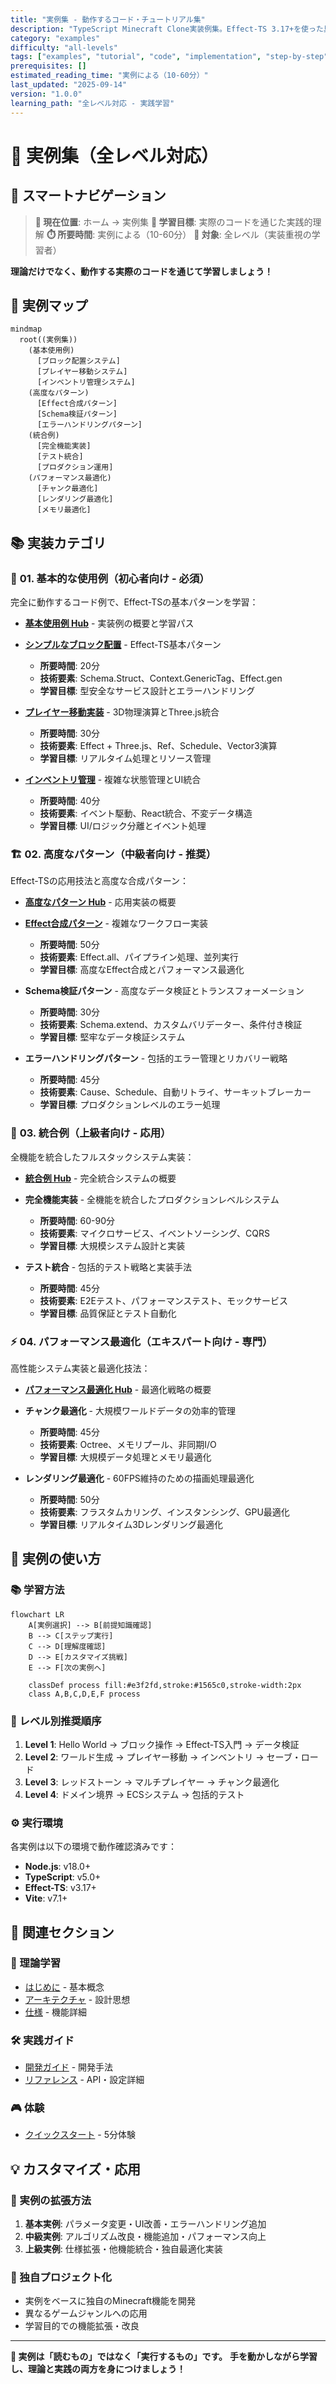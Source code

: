 ```yaml
---
title: "実例集 - 動作するコード・チュートリアル集"
description: "TypeScript Minecraft Clone実装例集。Effect-TS 3.17+を使った具体的なコード例、ステップバイステップチュートリアル、ベストプラクティス実装。"
category: "examples"
difficulty: "all-levels"
tags: ["examples", "tutorial", "code", "implementation", "step-by-step", "best-practices"]
prerequisites: []
estimated_reading_time: "実例による（10-60分）"
last_updated: "2025-09-14"
version: "1.0.0"
learning_path: "全レベル対応 - 実践学習"
---
```


# 🔧 実例集（全レベル対応）

## 🧭 スマートナビゲーション

> **📍 現在位置**: ホーム → 実例集
> **🎯 学習目標**: 実際のコードを通じた実践的理解
> **⏱️ 所要時間**: 実例による（10-60分）
> **👤 対象**: 全レベル（実装重視の学習者）

**理論だけでなく、動作する実際のコードを通じて学習しましょう！**

## 🎯 実例マップ

```mermaid
mindmap
  root((実例集))
    (基本使用例)
      [ブロック配置システム]
      [プレイヤー移動システム]
      [インベントリ管理システム]
    (高度なパターン)
      [Effect合成パターン]
      [Schema検証パターン]
      [エラーハンドリングパターン]
    (統合例)
      [完全機能実装]
      [テスト統合]
      [プロダクション運用]
    (パフォーマンス最適化)
      [チャンク最適化]
      [レンダリング最適化]
      [メモリ最適化]
```

## 📚 実装カテゴリ

### 🌱 **01. 基本的な使用例**（初心者向け - 必須）

完全に動作するコード例で、Effect-TSの基本パターンを学習：

- **[基本使用例 Hub](./01-basic-usage/README.md)** - 実装例の概要と学習パス
- **[シンプルなブロック配置](./01-basic-usage/01-simple-block-placement.md)** - Effect-TS基本パターン
  - **所要時間**: 20分
  - **技術要素**: Schema.Struct、Context.GenericTag、Effect.gen
  - **学習目標**: 型安全なサービス設計とエラーハンドリング

- **[プレイヤー移動実装](./01-basic-usage/02-player-movement.md)** - 3D物理演算とThree.js統合
  - **所要時間**: 30分
  - **技術要素**: Effect + Three.js、Ref、Schedule、Vector3演算
  - **学習目標**: リアルタイム処理とリソース管理

- **[インベントリ管理](./01-basic-usage/03-inventory-management.md)** - 複雑な状態管理とUI統合
  - **所要時間**: 40分
  - **技術要素**: イベント駆動、React統合、不変データ構造
  - **学習目標**: UI/ロジック分離とイベント処理

### 🏗️ **02. 高度なパターン**（中級者向け - 推奨）

Effect-TSの応用技法と高度な合成パターン：

- **[高度なパターン Hub](./02-advanced-patterns/README.md)** - 応用実装の概要
- **[Effect合成パターン](./02-advanced-patterns/01-effect-composition.md)** - 複雑なワークフロー実装
  - **所要時間**: 50分
  - **技術要素**: Effect.all、パイプライン処理、並列実行
  - **学習目標**: 高度なEffect合成とパフォーマンス最適化

- **Schema検証パターン** - 高度なデータ検証とトランスフォーメーション
  - **所要時間**: 30分
  - **技術要素**: Schema.extend、カスタムバリデーター、条件付き検証
  - **学習目標**: 堅牢なデータ検証システム

- **エラーハンドリングパターン** - 包括的エラー管理とリカバリー戦略
  - **所要時間**: 45分
  - **技術要素**: Cause、Schedule、自動リトライ、サーキットブレーカー
  - **学習目標**: プロダクションレベルのエラー処理

### 🔗 **03. 統合例**（上級者向け - 応用）

全機能を統合したフルスタックシステム実装：

- **[統合例 Hub](./03-integration-examples/README.md)** - 完全統合システムの概要
- **完全機能実装** - 全機能を統合したプロダクションレベルシステム
  - **所要時間**: 60-90分
  - **技術要素**: マイクロサービス、イベントソーシング、CQRS
  - **学習目標**: 大規模システム設計と実装

- **テスト統合** - 包括的テスト戦略と実装手法
  - **所要時間**: 45分
  - **技術要素**: E2Eテスト、パフォーマンステスト、モックサービス
  - **学習目標**: 品質保証とテスト自動化

### ⚡ **04. パフォーマンス最適化**（エキスパート向け - 専門）

高性能システム実装と最適化技法：

- **[パフォーマンス最適化 Hub](./04-performance-optimization/README.md)** - 最適化戦略の概要
- **チャンク最適化** - 大規模ワールドデータの効率的管理
  - **所要時間**: 45分
  - **技術要素**: Octree、メモリプール、非同期I/O
  - **学習目標**: 大規模データ処理とメモリ最適化

- **レンダリング最適化** - 60FPS維持のための描画処理最適化
  - **所要時間**: 50分
  - **技術要素**: フラスタムカリング、インスタンシング、GPU最適化
  - **学習目標**: リアルタイム3Dレンダリング最適化

## 🚀 実例の使い方

### 📚 学習方法
```mermaid
flowchart LR
    A[実例選択] --> B[前提知識確認]
    B --> C[ステップ実行]
    C --> D[理解度確認]
    D --> E[カスタマイズ挑戦]
    E --> F[次の実例へ]

    classDef process fill:#e3f2fd,stroke:#1565c0,stroke-width:2px
    class A,B,C,D,E,F process
```

### 🎯 レベル別推奨順序
1. **Level 1**: Hello World → ブロック操作 → Effect-TS入門 → データ検証
2. **Level 2**: ワールド生成 → プレイヤー移動 → インベントリ → セーブ・ロード
3. **Level 3**: レッドストーン → マルチプレイヤー → チャンク最適化
4. **Level 4**: ドメイン境界 → ECSシステム → 包括的テスト

### ⚙️ 実行環境
各実例は以下の環境で動作確認済みです：
- **Node.js**: v18.0+
- **TypeScript**: v5.0+
- **Effect-TS**: v3.17+
- **Vite**: v7.1+

## 🔗 関連セクション

### 📖 理論学習
- [はじめに](../00-introduction/README.md) - 基本概念
- [アーキテクチャ](../01-architecture/README.md) - 設計思想
- [仕様](../02-specifications/README.md) - 機能詳細

### 🛠️ 実践ガイド
- [開発ガイド](../03-guides/README.md) - 開発手法
- [リファレンス](../05-reference/README.md) - API・設定詳細

### 🎮 体験
- [クイックスタート](../00-quickstart/README.md) - 5分体験

## 💡 カスタマイズ・応用

### 🔧 実例の拡張方法
1. **基本実例**: パラメータ変更・UI改善・エラーハンドリング追加
2. **中級実例**: アルゴリズム改良・機能追加・パフォーマンス向上
3. **上級実例**: 仕様拡張・他機能統合・独自最適化実装

### 🎨 独自プロジェクト化
- 実例をベースに独自のMinecraft機能を開発
- 異なるゲームジャンルへの応用
- 学習目的での機能拡張・改良

---

**🎯 実例は「読むもの」ではなく「実行するもの」です。**
**手を動かしながら学習し、理論と実践の両方を身につけましょう！**